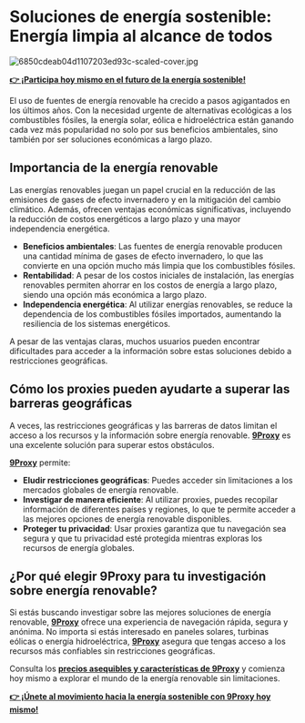 # Soluciones de energía sostenible: Energía limpia al alcance de todos

![6850cdeab04d1107203ed93c-scaled-cover.jpg](https://miro.medium.com/v2/resize:fit:1100/format:webp/0*sPqtzHn5OaN80LLH.jpg)

**[👉 ¡Participa hoy mismo en el futuro de la energía sostenible!](https://the9proxy.short.gy/github-pricing-sophie89)**

El uso de fuentes de energía renovable ha crecido a pasos agigantados en los últimos años. Con la necesidad urgente de alternativas ecológicas a los combustibles fósiles, la energía solar, eólica e hidroeléctrica están ganando cada vez más popularidad no solo por sus beneficios ambientales, sino también por ser soluciones económicas a largo plazo.

## Importancia de la energía renovable

Las energías renovables juegan un papel crucial en la reducción de las emisiones de gases de efecto invernadero y en la mitigación del cambio climático. Además, ofrecen ventajas económicas significativas, incluyendo la reducción de costos energéticos a largo plazo y una mayor independencia energética.

- **Beneficios ambientales**: Las fuentes de energía renovable producen una cantidad mínima de gases de efecto invernadero, lo que las convierte en una opción mucho más limpia que los combustibles fósiles.
- **Rentabilidad**: A pesar de los costos iniciales de instalación, las energías renovables permiten ahorrar en los costos de energía a largo plazo, siendo una opción más económica a largo plazo.
- **Independencia energética**: Al utilizar energías renovables, se reduce la dependencia de los combustibles fósiles importados, aumentando la resiliencia de los sistemas energéticos.

A pesar de las ventajas claras, muchos usuarios pueden encontrar dificultades para acceder a la información sobre estas soluciones debido a restricciones geográficas.

## Cómo los proxies pueden ayudarte a superar las barreras geográficas

A veces, las restricciones geográficas y las barreras de datos limitan el acceso a los recursos y la información sobre energía renovable. **[9Proxy](https://the9proxy.short.gy/github-homepage-sophie89)** es una excelente solución para superar estos obstáculos.

**[9Proxy](https://the9proxy.short.gy/github-homepage-sophie89)** permite:

- **Eludir restricciones geográficas**: Puedes acceder sin limitaciones a los mercados globales de energía renovable.
- **Investigar de manera eficiente**: Al utilizar proxies, puedes recopilar información de diferentes países y regiones, lo que te permite acceder a las mejores opciones de energía renovable disponibles.
- **Proteger tu privacidad**: Usar proxies garantiza que tu navegación sea segura y que tu privacidad esté protegida mientras exploras los recursos de energía globales.

## ¿Por qué elegir 9Proxy para tu investigación sobre energía renovable?

Si estás buscando investigar sobre las mejores soluciones de energía renovable, **[9Proxy](https://the9proxy.short.gy/github-homepage-sophie89)** ofrece una experiencia de navegación rápida, segura y anónima. No importa si estás interesado en paneles solares, turbinas eólicas o energía hidroeléctrica, **[9Proxy](https://the9proxy.short.gy/github-homepage-sophie89)** asegura que tengas acceso a los recursos más confiables sin restricciones geográficas.

Consulta los **[precios asequibles y características de 9Proxy](https://the9proxy.short.gy/github-pricing-sophie89)** y comienza hoy mismo a explorar el mundo de la energía renovable sin limitaciones.

**[👉 ¡Únete al movimiento hacia la energía sostenible con 9Proxy hoy mismo!](https://the9proxy.short.gy/github-pricing-sophie89)**

